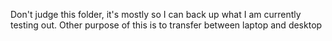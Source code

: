 Don't judge this folder, it's mostly so I can back up what I am currently testing out.
Other purpose of this is to transfer between laptop and desktop